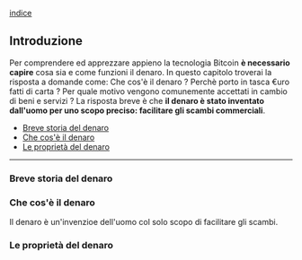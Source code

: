 [indice](README.md)
## Introduzione
Per comprendere ed apprezzare appieno la tecnologia Bitcoin __è necessario capire__ cosa sia e come funzioni il denaro. In questo capitolo troverai la risposta a domande come: Che cos'è il denaro ? Perchè porto in tasca €uro fatti di carta ? Per quale motivo vengono comunemente accettati in cambio di beni e servizi ? La risposta breve è che __il denaro è stato inventato dall'uomo per uno scopo preciso: facilitare gli scambi commerciali__. 

* [Breve storia del denaro](#storia)
* [Che cos'è il denaro](#denaro)
* [Le proprietà del denaro](#proprieta)
***
### <a name="storia"></a> Breve storia del denaro

### <a name="denaro"></a>Che cos'è il denaro
Il denaro è un'invenzioe dell'uomo col solo scopo di facilitare gli scambi.

### <a name="proprieta"></a>Le proprietà del denaro
